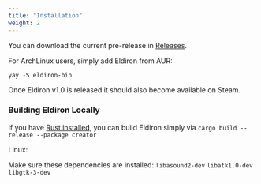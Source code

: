 ```yaml
---
title: "Installation"
weight: 2
---
```


You can download the current pre-release in [Releases](https://github.com/markusmoenig/Eldiron/releases).

For ArchLinux users, simply add Eldiron from AUR:
```
yay -S eldiron-bin
```

Once Eldiron v1.0 is released it should also become available on Steam.

### Building Eldiron Locally

If you have [Rust installed](https://www.rust-lang.org/tools/install), you can build Eldiron simply via
```cargo build --release --package creator```

Linux:

 Make sure these dependencies are installed: `libasound2-dev` `libatk1.0-dev` `libgtk-3-dev`
